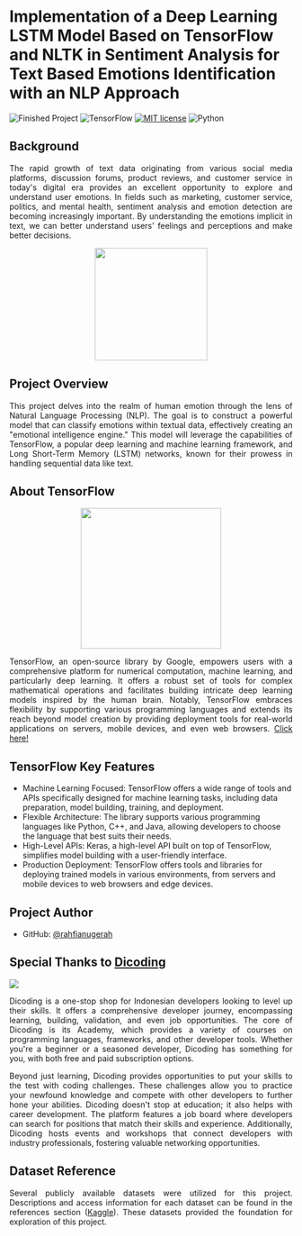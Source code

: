 # Implementation of a Deep Learning LSTM Model Based on TensorFlow and NLTK in Sentiment Analysis for Text Based Emotions Identification with an NLP Approach

![Finished Project]( https://img.shields.io/badge/Finished_Project-Yes-green)
![TensorFlow]( https://img.shields.io/badge/TensorFlow-v2.15.0-ff8500)
[![MIT license](https://img.shields.io/badge/License-MIT-blue.svg)](https://github.com/rahfianugerah/nlp-emotions-sentiment-analysis/blob/main/LICENSE)
![Python](https://img.shields.io/badge/Made_with-Python-blue.svg)

## Background
<p align="justify">
  The rapid growth of text data originating from various social media platforms, discussion forums, product reviews, and customer service in today's digital era provides an 
  excellent opportunity to explore and understand user emotions. In fields such as marketing, customer service, politics, and mental health, sentiment analysis and emotion 
  detection are becoming increasingly important. By understanding the emotions implicit in text, we can better understand users' feelings and perceptions and make better decisions.
</p>

<div align="center">
  <img src="https://github.com/rahfianugerah/nlp-emotions/assets/156213717/d0ab3cf4-83f9-4bed-8bd7-a682cc1385b0" height=200/>
</div>

## Project Overview
<p align="justify">
  This project delves into the realm of human emotion through the lens of Natural Language Processing (NLP). 
  The goal is to construct a powerful model that can classify emotions within textual data, effectively creating an "emotional intelligence engine." 
  This model will leverage the capabilities of TensorFlow, a popular deep learning and machine learning framework, and Long Short-Term Memory (LSTM) networks, 
  known for their prowess in handling sequential data like text.
</p>

## About TensorFlow

<div align="center">
  <img src="https://github.com/rxzv/rpsic/assets/156213717/694cbca1-60dd-47ff-9a87-74efcc559bbb" height=250 />
</div>

<p align="justify">
  TensorFlow, an open-source library by Google, empowers users with a comprehensive platform for numerical computation, machine learning, and particularly deep learning. 
  It offers a robust set of tools for complex mathematical operations and facilitates building intricate deep learning models inspired by the human brain. 
  Notably, TensorFlow embraces flexibility by supporting various programming languages and extends its reach beyond model creation 
  by providing deployment tools for real-world applications on servers, mobile devices, and even web browsers. <a href="https://github.com/tensorflow/tensorflow">Click here!</a>
</p>

## TensorFlow Key Features
- Machine Learning Focused: TensorFlow offers a wide range of tools and APIs specifically designed for machine learning tasks, including data preparation, model building, training, and deployment.
- Flexible Architecture: The library supports various programming languages like Python, C++, and Java, allowing developers to choose the language that best suits their needs.
- High-Level APIs: Keras, a high-level API built on top of TensorFlow, simplifies model building with a user-friendly interface.
- Production Deployment: TensorFlow offers tools and libraries for deploying trained models in various environments, from servers and mobile devices to web browsers and edge devices.

## Project Author
- GitHub: [@rahfianugerah](https://www.github.com/rahfianugerah)

## Special Thanks to <a href="https://www.dicoding.com/">Dicoding</a>
<img src="https://help.dicoding.com/wp-content/uploads/2021/01/dicoding-edit.jpg"/>

<p align="justify">
  Dicoding is a one-stop shop for Indonesian developers looking to level up their skills. 
  It offers a comprehensive developer journey, encompassing learning, building, validation, and even job opportunities.
  The core of Dicoding is its Academy, which provides a variety of courses on programming languages, frameworks, and other developer tools. 
  Whether you're a beginner or a seasoned developer, Dicoding has something for you, with both free and paid subscription options.<br>
</p>

<p align="justify">
  Beyond just learning, Dicoding provides opportunities to put your skills to the test with coding challenges. 
  These challenges allow you to practice your newfound knowledge and compete with other developers to further hone your abilities.
  Dicoding doesn't stop at education; it also helps with career development. The platform features a job board where developers can search for positions that match their skills and experience. 
  Additionally, Dicoding hosts events and workshops that connect developers with industry professionals, fostering valuable networking opportunities.
</p>

## Dataset Reference

<p align="justify">
  Several publicly available datasets were utilized for this project. 
  Descriptions and access information for each dataset can be found in the references section
  (<a href="https://www.kaggle.com/datasets/abdallahwagih/emotion-dataset">Kaggle</a>). These datasets provided the foundation for exploration of this project.
</p>
